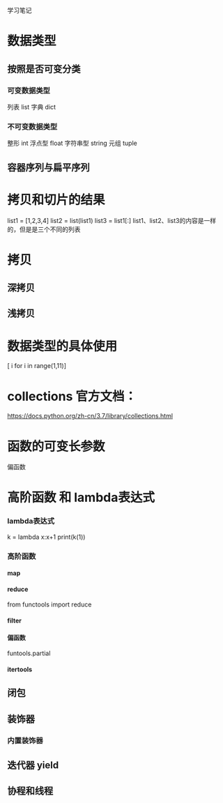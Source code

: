 学习笔记
# 数据类型
## 按照是否可变分类
### 可变数据类型
列表 list
字典 dict
### 不可变数据类型
整形 int
浮点型 float
字符串型 string
元组 tuple
## 容器序列与扁平序列


# 拷贝和切片的结果
list1 = [1,2,3,4]
list2 = list(list1)
list3 = list1[:]
list1、list2、list3的内容是一样的，但是是三个不同的列表

# 拷贝
## 深拷贝
## 浅拷贝


# 数据类型的具体使用
[ i for i in range(1,11)]


# collections 官方文档：
https://docs.python.org/zh-cn/3.7/library/collections.html

# 函数的可变长参数
偏函数
# 高阶函数 和 lambda表达式
### lambda表达式
k = lambda x:x+1 
print(k(1))
### 高阶函数
#### map
#### reduce
from functools import reduce
#### filter
#### 偏函数
funtools.partial
#### itertools
## 闭包
## 装饰器
### 内置装饰器


## 迭代器 yield

## 协程和线程
